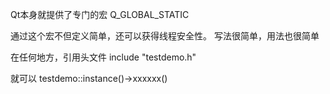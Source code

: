Qt本身就提供了专门的宏 Q_GLOBAL_STATIC

通过这个宏不但定义简单，还可以获得线程安全性。
写法很简单，用法也很简单

在任何地方，引用头文件 include "testdemo.h"

就可以 testdemo::instance()->xxxxxx() 

